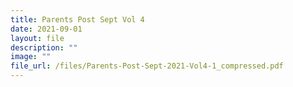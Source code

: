 ```yaml
---
title: Parents Post Sept Vol 4
date: 2021-09-01
layout: file
description: ""
image: ""
file_url: /files/Parents-Post-Sept-2021-Vol4-1_compressed.pdf
---
```


